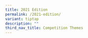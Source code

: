 ```yaml
---
title: 2021 Edition
permalink: /2021-edition/
variant: tiptap
description: ""
third_nav_title: Competition Themes
---
```

